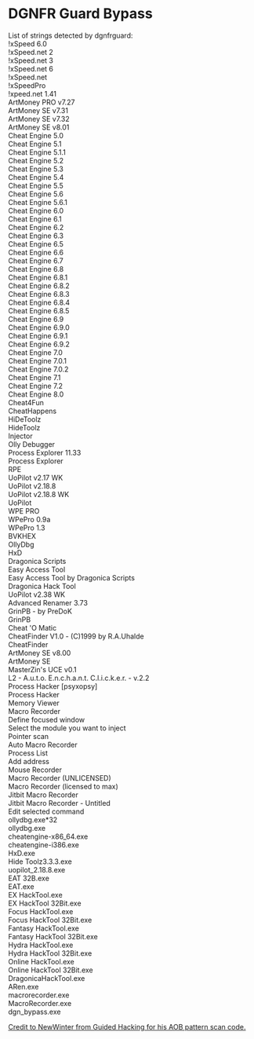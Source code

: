 # DGNFR Guard Bypass

List of strings detected by dgnfrguard:  
!xSpeed 6.0  
!xSpeed.net 2  
!xSpeed.net 3  
!xSpeed.net 6  
!xSpeed.net  
!xSpeedPro  
!xpeed.net 1.41  
ArtMoney PRO v7.27  
ArtMoney SE v7.31  
ArtMoney SE v7.32  
ArtMoney SE v8.01  
Cheat Engine 5.0  
Cheat Engine 5.1  
Cheat Engine 5.1.1  
Cheat Engine 5.2  
Cheat Engine 5.3  
Cheat Engine 5.4  
Cheat Engine 5.5  
Cheat Engine 5.6  
Cheat Engine 5.6.1  
Cheat Engine 6.0  
Cheat Engine 6.1  
Cheat Engine 6.2  
Cheat Engine 6.3  
Cheat Engine 6.5  
Cheat Engine 6.6  
Cheat Engine 6.7  
Cheat Engine 6.8  
Cheat Engine 6.8.1  
Cheat Engine 6.8.2  
Cheat Engine 6.8.3  
Cheat Engine 6.8.4  
Cheat Engine 6.8.5  
Cheat Engine 6.9  
Cheat Engine 6.9.0  
Cheat Engine 6.9.1  
Cheat Engine 6.9.2  
Cheat Engine 7.0  
Cheat Engine 7.0.1  
Cheat Engine 7.0.2  
Cheat Engine 7.1  
Cheat Engine 7.2  
Cheat Engine 8.0  
Cheat4Fun  
CheatHappens  
HiDeToolz  
HideToolz  
Injector  
Olly Debugger  
Process Explorer 11.33  
Process Explorer  
RPE  
UoPilot  v2.17   WK  
UoPilot  v2.18.8  
UoPilot  v2.18.8   WK  
UoPilot  
WPE PRO  
WPePro 0.9a  
WPePro 1.3  
BVKHEX  
OllyDbg  
HxD  
Dragonica Scripts  
Easy Access Tool  
Easy Access Tool by Dragonica Scripts  
Dragonica Hack Tool  
UoPilot  v2.38   WK  
Advanced Renamer 3.73  
GrinPB - by PreDoK  
GrinPB  
Cheat 'O Matic  
CheatFinder V1.0 - (C)1999 by R.A.Uhalde  
CheatFinder  
ArtMoney SE v8.00  
ArtMoney SE  
MasterZin's UCE v0.1  
L2 - A.u.t.o. E.n.c.h.a.n.t. C.l.i.c.k.e.r. - v.2.2  
Process Hacker [psyxopsy]  
Process Hacker  
Memory Viewer  
Macro Recorder  
Define focused window  
Select the module you want to inject  
Pointer scan  
Auto Macro Recorder  
Process List  
Add address  
Mouse Recorder  
Macro Recorder (UNLICENSED)  
Macro Recorder (licensed to max)  
Jitbit Macro Recorder  
Jitbit Macro Recorder - Untitled  
Edit selected command  
ollydbg.exe*32  
ollydbg.exe  
cheatengine-x86_64.exe  
cheatengine-i386.exe  
HxD.exe  
Hide Toolz3.3.3.exe  
uopilot_2.18.8.exe  
EAT 32B.exe  
EAT.exe  
EX HackTool.exe  
EX HackTool 32Bit.exe  
Focus HackTool.exe  
Focus HackTool 32Bit.exe  
Fantasy HackTool.exe  
Fantasy HackTool 32Bit.exe  
Hydra HackTool.exe  
Hydra HackTool 32Bit.exe  
Online HackTool.exe  
Online HackTool 32Bit.exe  
DragonicaHackTool.exe  
ARen.exe  
macrorecorder.exe  
MacroRecorder.exe  
dgn_bypass.exe

[Credit to NewWinter from Guided Hacking for his AOB pattern scan code.](https://guidedhacking.com/threads/external-aob-pattern-scan.9469)
